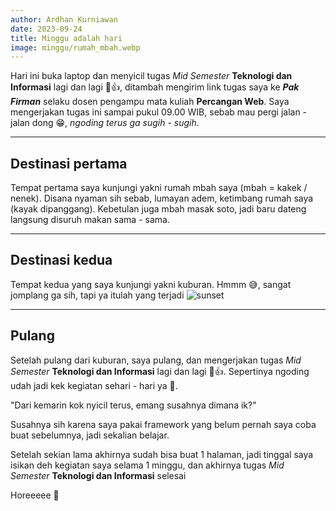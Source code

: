 ```yaml
---
author: Ardhan Kurniawan
date: 2023-09-24
title: Minggu adalah hari
image: minggu/rumah_mbah.webp
---
```


Hari ini buka laptop dan menyicil tugas *Mid Semester* **Teknologi dan Informasi** lagi dan lagi 🤣👍, ditambah mengirim link tugas saya ke ***Pak Firman*** selaku dosen pengampu mata kuliah **Percangan Web**. Saya mengerjakan tugas ini sampai pukul 09.00 WIB, sebab mau pergi jalan - jalan dong 😁, *ngoding terus ga sugih - sugih*.

--------------------------------------------------------

## Destinasi pertama
Tempat pertama saya kunjungi yakni rumah mbah saya (mbah = kakek / nenek). Disana nyaman sih sebab, lumayan adem, ketimbang rumah saya (kayak dipanggang). Kebetulan juga mbah masak soto, jadi baru dateng langsung disuruh makan sama - sama.

--------------------------------------------------------

## Destinasi kedua
Tempat kedua yang saya kunjungi yakni kuburan. Hmmm 😅, sangat jomplang ga sih, tapi ya itulah yang terjadi
![sunset](/images/minggu/kuburan_sunset.webp "sunset")

--------------------------------------------------------

## Pulang
Setelah pulang dari kuburan, saya pulang, dan mengerjakan tugas *Mid Semester* **Teknologi dan Informasi** lagi dan lagi 🤣👍. Sepertinya ngoding udah jadi kek kegiatan sehari - hari ya 🤣. 

"Dari kemarin kok nyicil terus, emang susahnya dimana ik?"

Susahnya sih karena saya pakai framework yang belum pernah saya coba buat sebelumnya, jadi sekalian belajar.

Setelah sekian lama akhirnya sudah bisa buat 1 halaman, jadi tinggal saya isikan deh kegiatan saya selama 1 minggu, dan akhirnya tugas *Mid Semester* **Teknologi dan Informasi** selesai 


Horeeeee 🥳